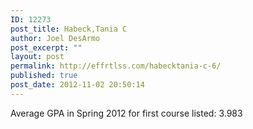 ```yaml
---
ID: 12273
post_title: Habeck,Tania C
author: Joel DesArmo
post_excerpt: ""
layout: post
permalink: http://effrtlss.com/habecktania-c-6/
published: true
post_date: 2012-11-02 20:50:14
---
```

<p>Average GPA in Spring 2012 for first course listed: 3.983</p>